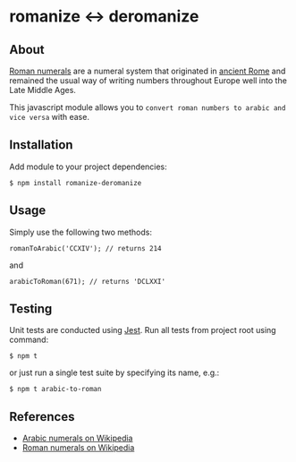 # romanize &harr; deromanize

## About
[Roman numerals](https://en.wikipedia.org/wiki/Roman_numerals) are a numeral system that originated in [ancient Rome](https://en.wikipedia.org/wiki/Ancient_Rome) and remained the usual way of writing numbers throughout Europe well into the Late Middle Ages.

This javascript module allows you to `convert roman numbers to arabic and vice versa` with ease.

## Installation
Add module to your project dependencies:
```
$ npm install romanize-deromanize
```

## Usage
Simply use the following two methods:
```
romanToArabic('CCXIV'); // returns 214
```
and
```
arabicToRoman(671); // returns 'DCLXXI'
```

## Testing
Unit tests are conducted using [Jest](https://jestjs.io/). Run all tests from project root using command:
```
$ npm t
```
or just run a single test suite by specifying its name, e.g.:
```
$ npm t arabic-to-roman
```

## References
- [Arabic numerals on Wikipedia](https://en.wikipedia.org/wiki/Arabic_numerals)
- [Roman numerals on Wikipedia](https://en.wikipedia.org/wiki/Roman_numerals)

